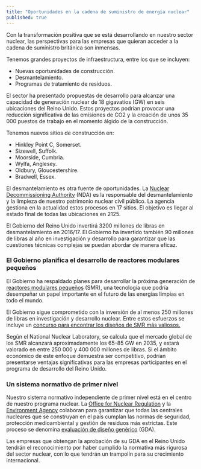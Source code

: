 ```yaml
---
title: "Oportunidades en la cadena de suministro de energía nuclear"
published: true
---
```

Con la transformación positiva que se está desarrollando en nuestro sector nuclear, las perspectivas para las empresas que quieran acceder a la cadena de suministro británica son inmensas. 

Tenemos grandes proyectos de infraestructura, entre los que se incluyen: 

- Nuevas oportunidades de construcción.
- Desmantelamiento.
- Programas de tratamiento de residuos.

El sector ha presentado propuestas de desarrollo para alcanzar una capacidad de generación nuclear de 18 gigavatios (GW) en seis ubicaciones del Reino Unido. Estos proyectos podrían provocar una reducción significativa de las emisiones de CO2 y la creación de unos 35 000 puestos de trabajo en el momento álgido de la construcción. 

Tenemos nuevos sitios de construcción en:

- Hinkley Point C, Somerset.
- Sizewell, Suffolk.
- Moorside, Cumbria.
- Wylfa, Anglesey.
- Oldbury, Gloucestershire.
- Bradwell, Essex.

El desmantelamiento es otra fuente de oportunidades. La [Nuclear Decommissioning Authority](https://www.gov.uk/government/organisations/nuclear-decommissioning-authority) (NDA) es la responsable del desmantelamiento y la limpieza de nuestro patrimonio nuclear civil público. La agencia gestiona en la actualidad estos procesos en 17 sitios. El objetivo es llegar al estado final de todas las ubicaciones en 2125.

El Gobierno del Reino Unido invertirá 3200 millones de libras en desmantelamiento en 2016/17. El Gobierno ha invertido también 90 millones de libras al año en investigación y desarrollo para garantizar que las cuestiones técnicas complejas se puedan abordar de manera eficaz. 


### El Gobierno planifica el desarrollo de reactores modulares pequeños

El Gobierno ha respaldado planes para desarrollar la próxima generación de [reactores modulares pequeños](https://www.gov.uk/government/collections/small-modular-reactors) (SMR), una tecnología que podría desempeñar un papel importante en el futuro de las energías limpias en todo el mundo. 

El Gobierno sigue comprometido con la inversión de al menos 250 millones de libras en investigación y desarrollo nuclear. Entre estos esfuerzos se incluye un [concurso para encontrar los diseños de SMR más valiosos.](https://www.gov.uk/government/publications/small-modular-reactors-competition-phase-one)

Según el National Nuclear Laboratory, se calcula que el mercado global de los SMR alcanzará aproximadamente los 65-85 GW en 2035, y estará valorado en entre 250 000 y 400 000 millones de libras. Si el ámbito económico de este enfoque demuestra ser competitivo, podrían presentarse ventajas significativas para las empresas participantes en el programa de desarrollo del Reino Unido.

### Un sistema normativo de primer nivel

Nuestro sistema normativo independiente de primer nivel está en el centro de nuestro programa nuclear. La [Office for Nuclear Regulation](http://www.onr.org.uk/) y la [Environment Agency](https://www.gov.uk/government/organisations/environment-agency) colaboran para garantizar que todas las centrales nucleares que se construyan en el país cumplan las normas de seguridad, protección medioambiental y gestión de residuos más estrictas. Este proceso se denomina [evaluación de diseño genérico](http://www.onr.org.uk/new-reactors/) (GDA).

Las empresas que obtengan la aprobación de su GDA en el Reino Unido tendrán el reconocimiento por haber cumplido la normativa más rigurosa del sector nuclear, con lo que tendrán un trampolín para su crecimiento internacional.

